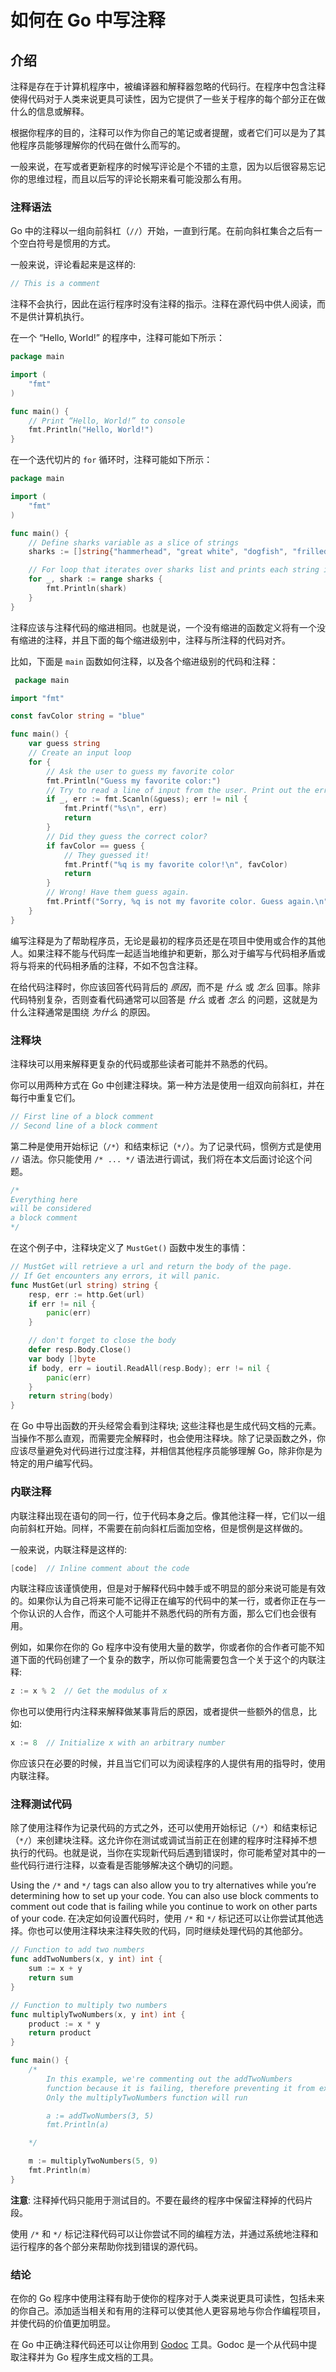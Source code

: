 # 如何在 Go 中写注释

## 介绍 

注释是存在于计算机程序中，被编译器和解释器忽略的代码行。在程序中包含注释使得代码对于人类来说更具可读性，因为它提供了一些关于程序的每个部分正在做什么的信息或解释。

根据你程序的目的，注释可以作为你自己的笔记或者提醒，或者它们可以是为了其他程序员能够理解你的代码在做什么而写的。

一般来说，在写或者更新程序的时候写评论是个不错的主意，因为以后很容易忘记你的思维过程，而且以后写的评论长期来看可能没那么有用。

### 注释语法

Go 中的注释以一组向前斜杠（`//`）开始，一直到行尾。在前向斜杠集合之后有一个空白符号是惯用的方式。

一般来说，评论看起来是这样的:

```go
// This is a comment
```

注释不会执行，因此在运行程序时没有注释的指示。注释在源代码中供人阅读，而不是供计算机执行。

在一个 “Hello, World!” 的程序中，注释可能如下所示：

```go
package main

import (
	"fmt"
)

func main() {
	// Print “Hello, World!” to console
	fmt.Println("Hello, World!")
}
```

在一个迭代切片的 `for` 循环时，注释可能如下所示：

```go
package main

import (
	"fmt"
)

func main() {
	// Define sharks variable as a slice of strings
	sharks := []string{"hammerhead", "great white", "dogfish", "frilled", "bullhead", "requiem"}

	// For loop that iterates over sharks list and prints each string item
	for _, shark := range sharks {
		fmt.Println(shark)
	}
}
```

注释应该与注释代码的缩进相同。也就是说，一个没有缩进的函数定义将有一个没有缩进的注释，并且下面的每个缩进级别中，注释与所注释的代码对齐。

比如，下面是 `main` 函数如何注释，以及各个缩进级别的代码和注释：

```go
 package main

import "fmt"

const favColor string = "blue"

func main() {
	var guess string
	// Create an input loop
	for {
		// Ask the user to guess my favorite color
		fmt.Println("Guess my favorite color:")
		// Try to read a line of input from the user. Print out the error 0
		if _, err := fmt.Scanln(&guess); err != nil {
			fmt.Printf("%s\n", err)
			return
		}
		// Did they guess the correct color?
		if favColor == guess {
			// They guessed it!
			fmt.Printf("%q is my favorite color!\n", favColor)
			return
		}
		// Wrong! Have them guess again.
		fmt.Printf("Sorry, %q is not my favorite color. Guess again.\n", guess)
	}
}
```

编写注释是为了帮助程序员，无论是最初的程序员还是在项目中使用或合作的其他人。如果注释不能与代码库一起适当地维护和更新，那么对于编写与代码相矛盾或将与将来的代码相矛盾的注释，不如不包含注释。

在给代码注释时，你应该回答代码背后的 _原因_，而不是 _什么_ 或 _怎么_ 回事。除非代码特别复杂，否则查看代码通常可以回答是 _什么_ 或者 _怎么_ 的问题，这就是为什么注释通常是围绕 _为什么_ 的原因。

### 注释块

注释块可以用来解释更复杂的代码或那些读者可能并不熟悉的代码。

你可以用两种方式在 Go 中创建注释块。第一种方法是使用一组双向前斜杠，并在每行中重复它们。

```go
// First line of a block comment
// Second line of a block comment
```

第二种是使用开始标记（`/*`）和结束标记（`*/`）。为了记录代码，惯例方式是使用 `//` 语法。你只能使用 `/* ... */` 语法进行调试，我们将在本文后面讨论这个问题。

```go
/*
Everything here
will be considered
a block comment
*/
```

在这个例子中，注释块定义了 `MustGet()` 函数中发生的事情：

```go
// MustGet will retrieve a url and return the body of the page.
// If Get encounters any errors, it will panic.
func MustGet(url string) string {
	resp, err := http.Get(url)
	if err != nil {
		panic(err)
	}

	// don't forget to close the body
	defer resp.Body.Close()
	var body []byte
	if body, err = ioutil.ReadAll(resp.Body); err != nil {
		panic(err)
	}
	return string(body)
}
```

在 Go 中导出函数的开头经常会看到注释块; 这些注释也是生成代码文档的元素。当操作不那么直观，而需要完全解释时，也会使用注释块。除了记录函数之外，你应该尽量避免对代码进行过度注释，并相信其他程序员能够理解 Go，除非你是为特定的用户编写代码。

### 内联注释

内联注释出现在语句的同一行，位于代码本身之后。像其他注释一样，它们以一组向前斜杠开始。同样，不需要在前向斜杠后面加空格，但是惯例是这样做的。

一般来说，内联注释是这样的:

```go
[code]  // Inline comment about the code
```

内联注释应该谨慎使用，但是对于解释代码中棘手或不明显的部分来说可能是有效的。如果你认为自己将来可能不记得正在编写的代码中的某一行，或者你正在与一个你认识的人合作，而这个人可能并不熟悉代码的所有方面，那么它们也会很有用。

例如，如果你在你的 Go 程序中没有使用大量的数学，你或者你的合作者可能不知道下面的代码创建了一个复杂的数字，所以你可能需要包含一个关于这个的内联注释:

```go
z := x % 2  // Get the modulus of x
```

你也可以使用行内注释来解释做某事背后的原因，或者提供一些额外的信息，比如:

```go
x := 8  // Initialize x with an arbitrary number
```

你应该只在必要的时候，并且当它们可以为阅读程序的人提供有用的指导时，使用内联注释。

### 注释测试代码

除了使用注释作为记录代码的方式之外，还可以使用开始标记（`/*`）和结束标记（`*/`）来创建块注释。这允许你在测试或调试当前正在创建的程序时注释掉不想执行的代码。也就是说，当你在实现新代码后遇到错误时，你可能希望对其中的一些代码行进行注释，以查看是否能够解决这个确切的问题。

Using the `/*` and `*/` tags can also allow you to try alternatives while you’re determining how to set up your code. You can also use block comments to comment out code that is failing while you continue to work on other parts of your code.
在决定如何设置代码时，使用 `/*` 和 `*/` 标记还可以让你尝试其他选择。你也可以使用注释块来注释失败的代码，同时继续处理代码的其他部分。

```go
// Function to add two numbers
func addTwoNumbers(x, y int) int {
	sum := x + y
	return sum
}

// Function to multiply two numbers
func multiplyTwoNumbers(x, y int) int {
	product := x * y
	return product
}

func main() {
	/*
		In this example, we're commenting out the addTwoNumbers
		function because it is failing, therefore preventing it from executing.
		Only the multiplyTwoNumbers function will run

		a := addTwoNumbers(3, 5)
		fmt.Println(a)

	*/

	m := multiplyTwoNumbers(5, 9)
	fmt.Println(m)
}
```

**注意**: 注释掉代码只能用于测试目的。不要在最终的程序中保留注释掉的代码片段。

使用 `/*` 和 `*/` 标记注释代码可以让你尝试不同的编程方法，并通过系统地注释和运行程序的各个部分来帮助你找到错误的源代码。

### 结论

在你的 Go 程序中使用注释有助于使你的程序对于人类来说更具可读性，包括未来的你自己。添加适当相关和有用的注释可以使其他人更容易地与你合作编程项目，并使代码的价值更加明显。

在 Go 中正确注释代码还可以让你用到 [Godoc](https://godoc.org/golang.org/x/tools/cmd/godoc) 工具。Godoc 是一个从代码中提取注释并为 Go 程序生成文档的工具。
